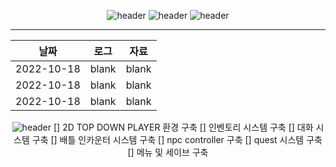 
<div align="center">
  
![header](https://capsule-render.vercel.app/api?type=rect&color=auto&height=100&section=header&text=tycoon%20project&fontSize=30&fontAlign=20&textBg=true)
![header](https://capsule-render.vercel.app/api?type=rect&height=50&color=ebf3f5&text=UNITY&fontColor=000000&fontSize=20)
![header](https://capsule-render.vercel.app/api?type=rect&color=auto&height=50&section=header&text=schedule&fontSize=30&fontAlign=20)

  ---
|날짜|로그|자료|
|------|---|----|
|2022-10-18|blank|blank|
|2022-10-18|blank|blank|
|2022-10-18|blank|blank|
  ![header](https://capsule-render.vercel.app/api?type=rect&color=auto&height=50&section=header&text=checklist&fontSize=30&fontAlign=20)
  [] 2D TOP DOWN PLAYER 환경 구축
  [] 인벤토리 시스템 구축
  [] 대화 시스템 구축
  [] 배틀 인카운터 시스템 구축
  [] npc controller 구축
  [] quest 시스템 구축
  [] 메뉴 및 세이브 구축
</div>

